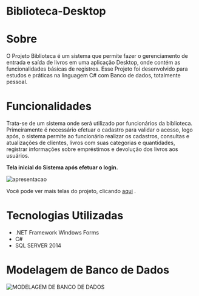 # Biblioteca-Desktop

# Sobre
O Projeto Biblioteca é um sistema que permite fazer o gerenciamento de entrada e saída de livros em uma aplicação Desktop, onde contém as funcionalidades básicas de registros. Esse Projeto foi desenvolvido para estudos e práticas na linguagem C# com Banco de dados, totalmente pessoal.

# Funcionalidades 
Trata-se de um sistema onde será utilizado por funcionários da biblioteca. Primeiramente é necessário efetuar o cadastro para validar o acesso, logo após, o sistema permite ao funcionário realizar os cadastros, consultas e atualizações de clientes, livros  com suas categorias e quantidades, registrar informações sobre empréstimos e devolução dos livros aos usuários. 

**Tela inicial do Sistema após efetuar o login.**

![apresentacao](https://user-images.githubusercontent.com/66570013/86970653-1b69a000-c146-11ea-886b-9f653b139e00.png)


Você pode ver mais telas do projeto, clicando [aqui](https://github.com/cinthiabs/Biblioteca-Desktop/tree/master/Telas%20do%20Projeto) .

# Tecnologias Utilizadas 
- .NET Framework Windows Forms
- C#
- SQL SERVER 2014


# Modelagem de Banco de Dados

![MODELAGEM DE BANCO DE DADOS](https://user-images.githubusercontent.com/66570013/86972511-718c1280-c149-11ea-92f9-a438e9650b8a.PNG)
